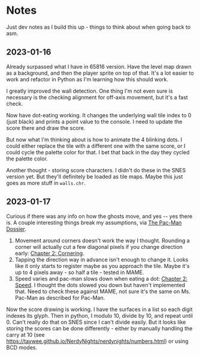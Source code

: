 # Notes

Just dev notes as I build this up - things to think about when going back to asm.

## 2023-01-16

Already surpassed what I have in 65816 version. Have the level map drawn as a background, and then the player sprite on top of that. It's a lot easier to work and refactor in Python as I'm learning how this should work.

I greatly improved the wall detection. One thing I'm not even sure is necessary is the checking alignment for off-axis movement, but it's a fast check.

 Now have dot-eating working. It changes the underlying wall tile index to 0 (just black) and prints a point value to the console. I need to update the score there and draw the score.

 But now what I'm thinking about is how to animate the 4 blinking dots. I could either replace the tile with a different one with the same score, or I could cycle the palette color for that. I bet that back in the day they cycled the palette color.

 Another thought - storing score characters. I didn't do these in the SNES version yet. But they'll definitely be loaded as tile maps. Maybe this just goes as more stuff in `walls.chr`.

## 2023-01-17

Curious if there was any info on how the ghosts move, and yes -- yes there is. A couple interesting things break my assumptions, via [The Pac-Man Dossier](https://pacman.holenet.info).

1. Movement around corners doesn't work the way I thought. Rounding a corner will actually cut a few diagonal pixels if you change direction early: [Chapter 2: Cornering](https://pacman.holenet.info/#CH2_Cornering).
2. Tapping the direction way in advance isn't enough to change it. Looks like it only starts to register maybe as you approach the tile. Maybe it's up to 4 pixels away - so half a tile - tested in MAME.
3. Speed varies and pac-man slows down when eating a dot: [Chapter 2: Speed](https://pacman.holenet.info/#CH2_Speed). I thought the dots slowed you down but haven't implemented that. Need to check these against MAME, not sure it's the same on Ms. Pac-Man as described for Pac-Man.

Now the score drawing is working. I have the surfaces in a list so each digit indexes its glyph. Then in python, I modulo 10, divide by 10, and repeat until 0. Can't really do that on SNES since I can't divide easily. But it looks like storing the scores can be done differently - either by manually handling the carry at 10 (see https://taywee.github.io/NerdyNights/nerdynights/numbers.html) or using BCD modes.

